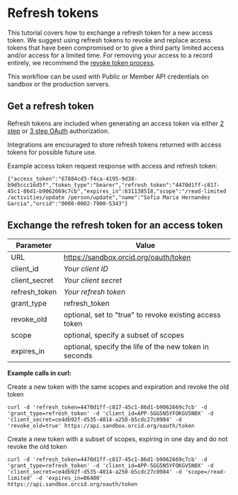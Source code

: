 # Refresh tokens

This tutorial covers how to exchange a refresh token for a new access token. We suggest using refresh tokens to revoke and replace access tokens that have been compromised or to give a third party limited access and/or access for a limited time. For removing your access to a record entirely, we recommend the [revoke token process](https://github.com/ORCID/ORCID-Source/blob/master/orcid-api-web/tutorial/revoke.md).

This workflow can be used with Public or Member API credentials on sandbox or the production servers.

## Get a refresh token

Refresh tokens are included when generating an access token via either [2 step](https://github.com/ORCID/ORCID-Source/tree/master/orcid-api-web#generate-a-two-step-read-public-access-token) or [3 step OAuth](https://github.com/ORCID/ORCID-Source/tree/master/orcid-api-web#generate-an-oauth-access-token) authorization.

Integrations are encouraged to store refresh tokens returned with access tokens for possible future use.

Example access token request response with access and refresh token:
```
{"access_token":"67884cd3-f4ca-4195-9d38-b9d5ccc16d5f","token_type":"bearer","refresh_token":"4470d1ff-c817-45c1-86d1-b9062669c7cb","expires_in":631138518,"scope":"/read-limited /activities/update /person/update","name":"Sofia Maria Hernandez Garcia","orcid":"0000-0002-7900-5343"}
```

## Exchange the refresh token for an access token

| Parameter | Value        |
|--------------------|--------------------------|
| URL 				| https://sandbox.orcid.org/oauth/token|
| client\_id 		| *Your client ID* |
| client\_secret 		| *Your client secret* |
| refresh_token       | *Your refresh token* |
| grant_type       | refresh_token |
| revoke_old				| optional, set to "true" to revoke existing access token |
| scope       | optional, specify a subset of scopes |
| expires_in				| optional, specify the life of the new token in seconds |

**Example calls in curl:**

Create a new token with the same scopes and expiration and revoke the old token

```
curl -d 'refresh_token=4470d1ff-c817-45c1-86d1-b9062669c7cb' -d 'grant_type=refresh_token' -d 'client_id=APP-5GG5N5YFOKGV5N0X' -d 'client_secret=ce4db92f-d535-4014-a250-b5cdc27c0984' -d 'revoke_old=true' https://api.sandbox.orcid.org/oauth/token
```

Create a new token with a subset of scopes, expiring in one day and do not revoke the old token

```
curl -d 'refresh_token=4470d1ff-c817-45c1-86d1-b9062669c7cb' -d 'grant_type=refresh_token' -d 'client_id=APP-5GG5N5YFOKGV5N0X' -d 'client_secret=ce4db92f-d535-4014-a250-b5cdc27c0984' -d 'scope=/read-limited' -d 'expires_in=86400' https://api.sandbox.orcid.org/oauth/token
```
